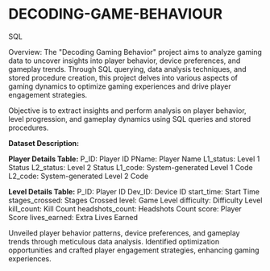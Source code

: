 # DECODING-GAME-BEHAVIOUR
SQL

Overview:
The "Decoding Gaming Behavior" project aims to analyze gaming data to uncover insights into player behavior, device preferences, and gameplay trends. Through SQL querying, data analysis techniques, and stored procedure creation, this project delves into various aspects of gaming dynamics to optimize gaming experiences and drive player engagement strategies.

Objective is to extract insights and perform analysis on player behavior, level progression, and gameplay dynamics using SQL queries and stored procedures.

**Dataset Description:**

**Player Details Table:**
P_ID: Player ID
PName: Player Name
L1_status: Level 1 Status
L2_status: Level 2 Status
L1_code: System-generated Level 1 Code
L2_code: System-generated Level 2 Code

**Level Details Table:**
P_ID: Player ID
Dev_ID: Device ID
start_time: Start Time
stages_crossed: Stages Crossed
level: Game Level
difficulty: Difficulty Level
kill_count: Kill Count
headshots_count: Headshots Count
score: Player Score
lives_earned: Extra Lives Earned

Unveiled player behavior patterns, device preferences, and gameplay trends through meticulous data analysis. Identified optimization opportunities and crafted player engagement strategies, enhancing gaming experiences.



